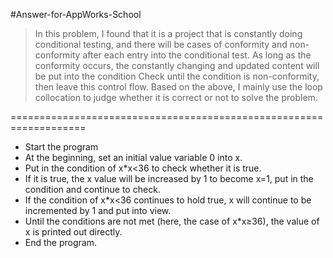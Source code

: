 #Answer-for-AppWorks-School

>In this problem, I found that it is a project that is constantly doing conditional testing, and there will be cases of conformity and non-conformity 
>after each entry into the conditional test. As long as the conformity occurs, the constantly changing and updated content will be put into the 
>condition Check until the condition 
>is non-conformity, then leave this control flow. Based on the above, I mainly use the loop collocation to judge whether it is correct or not to solve 
>the problem.

===================================================================
 - Start the program
 - At the beginning, set an initial value variable 0 into x.
 - Put in the condition of x*x<36 to check whether it is true.
 - If it is true, the x value will be increased by 1 to become x=1, put in the condition and continue to check.
 - If the condition of x*x<36 continues to hold true, x will continue to be incremented by 1 and put into view. 
 - Until the conditions are not met (here, the case of x*x≥36), the value of x is printed out directly.
 - End the program.
